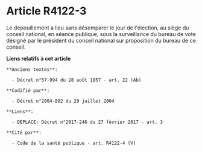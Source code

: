 # Article R4122-3

Le dépouillement a lieu sans désemparer le jour de l'élection, au siège du conseil national, en séance publique, sous la
surveillance du bureau de vote désigné par le président du conseil national sur proposition du bureau de ce conseil.

**Liens relatifs à cet article**

	**Anciens textes**:

	  - Décret n°57-994 du 28 août 1957 - art. 22 (Ab)

	**Codifié par**:

	  - Décret n°2004-802 du 29 juillet 2004

	**Liens**:

	  - DEPLACE: Décret n°2017-246 du 27 février 2017 - art. 3

	**Cité par**:

	  - Code de la santé publique - art. R4122-4 (V)
